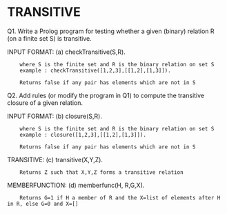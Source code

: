 # TRANSITIVE


Q1. Write a Prolog program for testing whether a given (binary) relation R (on a finite set S) is
transitive.

 INPUT FORMAT:
		(a) checkTransitive(S,R).
		
		where S is the finite set and R is the binary relation on set S
		example : checkTransitive([1,2,3],[[1,2],[1,3]]).
		
		Returns false if any pair has elements which are not in S


Q2. Add rules (or modify the program in Q1) to compute the transitive closure of a given relation.


 INPUT FORMAT:
		(b) closure(S,R).

		where S is the finite set and R is the binary relation on set S
		example : closure([1,2,3],[[1,2],[1,3]]).

		Returns false if any pair has elements which are not in S

TRANSITIVE:
		(c) transitive(X,Y,Z).
		
		Returns Z such that X,Y,Z forms a transitive relation

MEMBERFUNCTION:
		(d) memberfunc(H, R,G,X).
		
		Returns G=1 if H a member of R and the X=list of elements after H in R, else G=0 and X=[]
